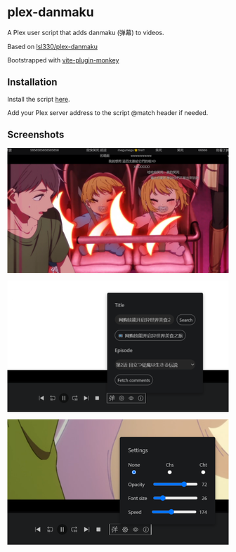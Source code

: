 # plex-danmaku

A Plex user script that adds danmaku (弹幕) to videos.

Based on [lsl330/plex-danmaku](https://github.com/lsl330/plex-danmaku)

Bootstrapped with [vite-plugin-monkey](https://github.com/lisonge/vite-plugin-monkey)

## Installation

Install the script [here](https://mr-quin.github.io/plex-danmaku/plex-danmaku.user.js).

Add your Plex server address to the script @match header if needed.

## Screenshots

![danmaku](./assets/danmaku.png)

![comments](./assets/comment_menu.png)

![settings](./assets/settings_menu.png)
